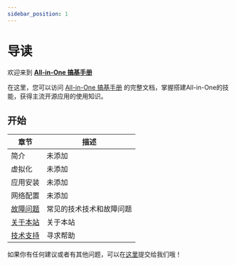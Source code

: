 ```yaml
---
sidebar_position: 1
---
```

# 导读

欢迎来到 [**All-in-One 搞基手册**](http://localhost:3000/)

在这里，您可以访问 [All-in-One 搞基手册](http://localhost:3000/) 的完整文档，掌握搭建All-in-One的技能，获得主流开源应用的使用知识。

## 开始


| 章节       | 描述                     |
| ---------- | ------------------------ |
| 简介       | 未添加                   |
| 虚拟化     | 未添加                   |
| 应用安装   | 未添加                   |
| 网络配置   | 未添加                   |
| [故障问题](/) | 常见的技术技术和故障问题 |
| [关于本站](/) | 关于本站                 |
| [技术支持](/) | 寻求帮助                 |

如果你有任何建议或者有其他问题，可以在[这里](https://github.com/muzihuaner/all-in-one/issues)提交给我们哦！
